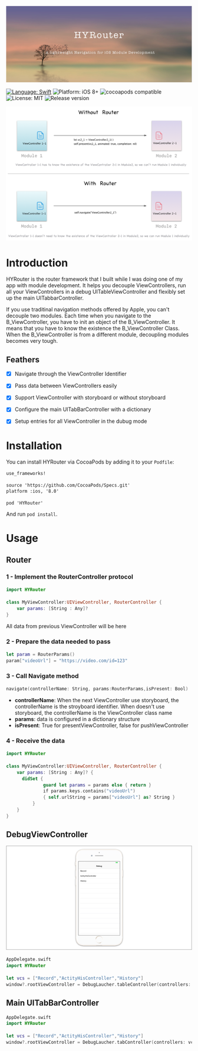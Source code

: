 <img src="https://github.com/CranberryYam/HYRouter/blob/master/Asset/Cover.png">

[![Language: Swift](https://img.shields.io/badge/language-swift-78CAAE.svg)](https://developer.apple.com/swift)
![Platform: iOS 8+](https://img.shields.io/badge/platform-iOS%208%2B-239AE2.svg)
![cocoapods compatible](https://img.shields.io/badge/cocoapods-compatible-brightgreen.svg)
![License: MIT](https://img.shields.io/badge/license-MIT-EC7A89.svg)
![Release version](https://img.shields.io/badge/release-v0.0.2-ff69b4.svg)

<img src="https://github.com/CranberryYam/HYRouter/blob/master/Asset/HYRouterExplain.png">

# Introduction
HYRouter is the router framework that I built while I was doing one of my app with module development. It helps you decouple ViewControllers, run all your ViewControllers in a debug UITableViewController and flexibly set up the main UITabbarController.

If you use traditinal navigation methods offered by Apple, you can't decouple two modules. Each time when you navigate to the B_ViewController, you have to init an object of the B_ViewController. It means that you have to know the existence the B_ViewController Class. When the B_ViewController is from a different module, decoupling modules becomes very tough.

## Feathers
- [x] Navigate through the ViewController Identifier  
- [x] Pass data between ViewControllers easily
- [x] Support ViewController with storyboard or without storyboard
- [x] Configure the main UITabBarController with a dictionary
- [x] Setup entries for all ViewController in the dubug mode


# Installation

You can install HYRouter via CocoaPods by adding it to your `Podfile`:
```
use_frameworks!

source 'https://github.com/CocoaPods/Specs.git'
platform :ios, '8.0'

pod 'HYRouter'
```

And run `pod install`.


# Usage

## Router
### 1 - Implement the RouterController protocol
```swift
import HYRouter

class MyViewController:UIViewController, RouterController {
    var params: [String : Any]?
}
```
All data from previous ViewController will be here

### 2 - Prepare the data needed to pass
```swift
let param = RouterParams()
param["videoUrl"] = "https://video.com/id=123"
```
### 3 - Call Navigate method
```swift
navigate(controllerName: String, params:RouterParams,isPresent: Bool)
```
- **controllerName**: When the next ViewController use storyboard, the controllerName is the stroyboard identifier. When doesn't use storyboard, the controllerName is the ViewController class name
- **params**: data is configured in a dictionary structure
- **isPresent**: True for presentViewController, false for pushViewController

### 4 - Receive the data
```swift
import HYRouter

class MyViewController:UIViewController, RouterController {
    var params: [String : Any]? {
      didSet {
              guard let params = params else { return }
              if params.keys.contains("videoUrl")
              { self.urlString = params["videoUrl"] as? String }
          }
    }
}
```

## DebugViewController
<img src="https://github.com/CranberryYam/HYRouter/blob/master/Asset/DebugLauncher2.png">

```swift
AppDelegate.swift
import HYRouter

let vcs = ["Record","ActityHisController","History"]
window?.rootViewController = DebugLaucher.tableController(controllers: vcs)
```

## Main UITabBarController
```swift
AppDelegate.swift
import HYRouter

let vcs = ["Record","ActityHisController","History"]
window?.rootViewController = DebugLaucher.tabController(controllers: vcs)
```
